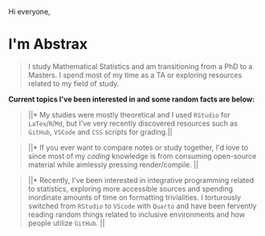 Hi everyone, 

# I'm **Abstrax**
> I study Mathematical Statistics and am transitioning from a PhD to a Masters.
> I spend most of my time as a TA or exploring resources related to my field of study. 

__Current topics I've been interested in and some random facts are below:__

> ||* My studies were mostly theoretical and I used `RStudio` for `LaTex`/`R`/`Md`, but I've very recently discovered resources such as `GitHub`, `VSCode` and `CSS` scripts for grading.||

> ||* If you ever want to compare notes or study together, I'd love to since most of my *coding* knowledge is from consuming open-source material while aimlessly pressing render/compile. ||

> ||* Recently, I've been interested in integrative programming related to statistics, exploring more accessible sources and spending inordinate amounts of time on formatting trivialities. I torturously switched from `RStudio` to `VScode` with `Quarto` and have been fervently reading random things related to inclusive environments and how people utilize `GitHub`. ||
